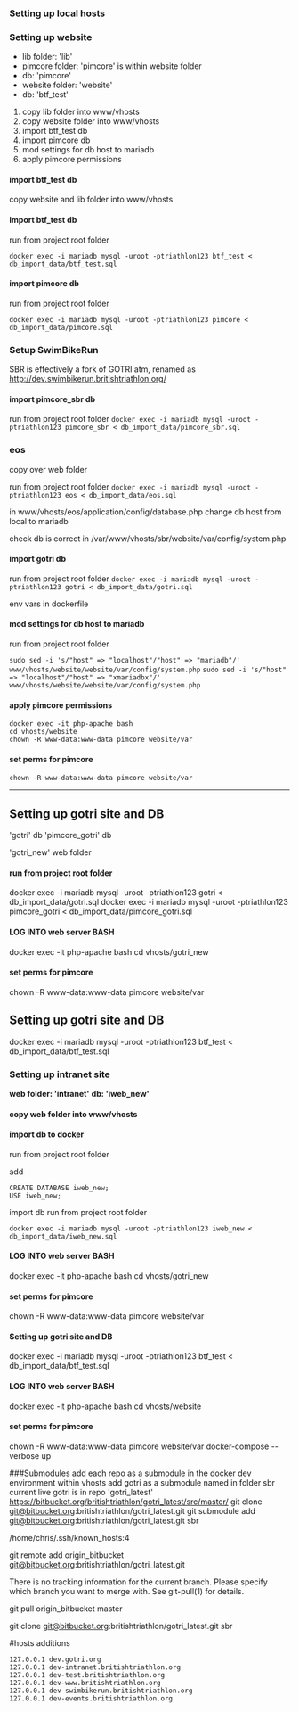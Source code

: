 ### Setting up local hosts



### Setting up website
- lib folder: 'lib'
- pimcore folder: 'pimcore' is within website folder
- db: 'pimcore'
- website folder: 'website'
- db: 'btf_test'

1. copy lib folder into www/vhosts
2. copy website folder into www/vhosts
3. import btf_test db
4. import pimcore db
5. mod settings for db host to mariadb
6. apply pimcore permissions

#### import btf_test db
copy website and lib folder into www/vhosts
#### import btf_test db
run from project root folder

`docker exec -i mariadb mysql -uroot -ptriathlon123 btf_test < db_import_data/btf_test.sql`

#### import pimcore db
run from project root folder

`docker exec -i mariadb mysql -uroot -ptriathlon123 pimcore < db_import_data/pimcore.sql`

### Setup SwimBikeRun
SBR is effectively a fork of GOTRI atm, renamed as http://dev.swimbikerun.britishtriathlon.org/
#### import pimcore_sbr db
run from project root folder
`docker exec -i mariadb mysql -uroot -ptriathlon123 pimcore_sbr < db_import_data/pimcore_sbr.sql`

### eos
copy over web folder

run from project root folder
`docker exec -i mariadb mysql -uroot -ptriathlon123 eos < db_import_data/eos.sql`

in www/vhosts/eos/application/config/database.php
change db host from local to mariadb

check db is correct in /var/www/vhosts/sbr/website/var/config/system.php

#### import gotri db
run from project root folder
`docker exec -i mariadb mysql -uroot -ptriathlon123 gotri < db_import_data/gotri.sql`

env vars in dockerfile
#### mod settings for db host to mariadb
run from project root folder

`sudo sed -i 's/"host" => "localhost"/"host" => "mariadb"/' www/vhosts/website/website/var/config/system.php`
`sudo sed -i 's/"host" => "localhost"/"host" => "xmariadbx"/' www/vhosts/website/website/var/config/system.php`

#### apply pimcore permissions
```
docker exec -it php-apache bash
cd vhosts/website
chown -R www-data:www-data pimcore website/var
```
#### set perms for pimcore

`chown -R www-data:www-data pimcore website/var`

---


## Setting up gotri site and DB

'gotri' db
'pimcore_gotri' db

'gotri_new' web folder

#### run from project root folder

docker exec -i mariadb mysql -uroot -ptriathlon123 gotri < db_import_data/gotri.sql
docker exec -i mariadb mysql -uroot -ptriathlon123 pimcore_gotri < db_import_data/pimcore_gotri.sql

#### LOG INTO web server BASH

docker exec -it php-apache bash
cd vhosts/gotri_new

#### set perms for pimcore

chown -R www-data:www-data pimcore website/var

## Setting up gotri site and DB

docker exec -i mariadb mysql -uroot -ptriathlon123 btf_test < db_import_data/btf_test.sql

<!-- docker exec -i btf_5.6_projects-db mysql -uroot -ptriathlon123 pimcore_gotri < ../webproject/database-to-import/pimcore_gotri.sql -->

### Setting up intranet site


**web folder: 'intranet'**
**db: 'iweb_new'**
#### copy web folder into www/vhosts
#### import db to docker
run from project root folder

add
```
CREATE DATABASE iweb_new;
USE iweb_new;
```

import db
run from project root folder

```
docker exec -i mariadb mysql -uroot -ptriathlon123 iweb_new < db_import_data/iweb_new.sql
```
#### LOG INTO web server BASH

docker exec -it php-apache bash
cd vhosts/gotri_new

#### set perms for pimcore

chown -R www-data:www-data pimcore website/var

#### Setting up gotri site and DB

docker exec -i mariadb mysql -uroot -ptriathlon123 btf_test < db_import_data/btf_test.sql

<!-- docker exec -i btf_5.6_projects-db mysql -uroot -ptriathlon123 pimcore_gotri < ../webproject/database-to-import/pimcore_gotri.sql -->

#### LOG INTO web server BASH

docker exec -it php-apache bash
cd vhosts/website

#### set perms for pimcore

chown -R www-data:www-data pimcore website/var
docker-compose --verbose up


###Submodules
add each repo as a submodule in the docker dev environment
within vhosts
add gotri as a submodule named in folder sbr
current live gotri is in repo 'gotri_latest'
https://bitbucket.org/britishtriathlon/gotri_latest/src/master/
git clone git@bitbucket.org:britishtriathlon/gotri_latest.git
git submodule add git@bitbucket.org:britishtriathlon/gotri_latest.git sbr


/home/chris/.ssh/known_hosts:4


git remote add origin_bitbucket git@bitbucket.org:britishtriathlon/gotri_latest.git

There is no tracking information for the current branch.
Please specify which branch you want to merge with.
See git-pull(1) for details.

git pull origin_bitbucket master

git clone git@bitbucket.org:britishtriathlon/gotri_latest.git sbr

#hosts additions
```
127.0.0.1 dev.gotri.org
127.0.0.1 dev-intranet.britishtriathlon.org
127.0.0.1 dev-test.britishtriathlon.org
127.0.0.1 dev-www.britishtriathlon.org
127.0.0.1 dev-swimbikerun.britishtriathlon.org
127.0.0.1 dev-events.britishtriathlon.org
```